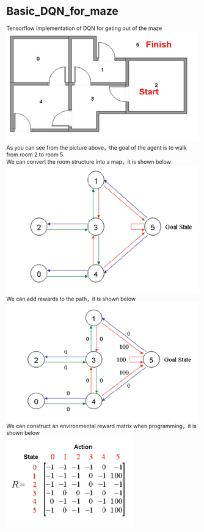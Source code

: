 # Basic_DQN_for_maze
Tensorflow implementation of DQN for geting out of the maze  
![image](https://github.com/TangLaoDA/Basic_Q_Learning/blob/master/image/1.png)  
As you can see from the picture above，the goal of the agent is to walk from room 2 to room 5.  
We can convert the room structure into a map，it is shown below  
![image](https://github.com/TangLaoDA/Basic_Q_Learning/blob/master/image/2.png)  
We can add rewards to the path，it is shown below  
![image](https://github.com/TangLaoDA/Basic_Q_Learning/blob/master/image/3.png)  
We can construct an environmental reward matrix when programming，it is shown below  
![image](https://github.com/TangLaoDA/Basic_Q_Learning/blob/master/image/4.png) 
